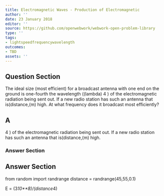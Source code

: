 ```yaml
---
title: Electromagnetic Waves - Production of Electromagnetic
author: ''
date: 23 January 2018
editor: ''
source: https://github.com/openwebwork/webwork-open-problem-library
type: ''
tags:
- lightspeedfrequencywavelength
outcomes:
- TBD
assets: ''
---
```


## Question Section 

The ideal size (most efficient) for a broadcast antenna with one end on the ground is one-fourth the wavelength ((lambda) 4 ) of the electromagnetic radiation being sent out. If a new radio station has such an antenna that is(distance,(m) high.
At what frequency does it broadcast most efficiently?

## A
4 ) of the electromagnetic radiation being sent out. If a new radio station has such an antenna that is(distance,(m) high.
### Answer Section


## Answer Section

from random import randrange
distance = randrange(45,55,0.1)

E = (3*10**8)/(distance*4)